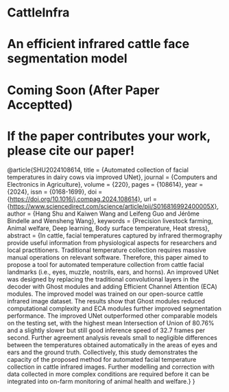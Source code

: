 # CattleInfra
# An efficient infrared cattle face segmentation model
# Coming Soon (After Paper Acceptted)

# If the paper contributes your work, please cite our paper!
@article{SHU2024108614,
title = {Automated collection of facial temperatures in dairy cows via improved UNet},
journal = {Computers and Electronics in Agriculture},
volume = {220},
pages = {108614},
year = {2024},
issn = {0168-1699},
doi = {https://doi.org/10.1016/j.compag.2024.108614},
url = {https://www.sciencedirect.com/science/article/pii/S016816992400005X},
author = {Hang Shu and Kaiwen Wang and Leifeng Guo and Jérôme Bindelle and Wensheng Wang},
keywords = {Precision livestock farming, Animal welfare, Deep learning, Body surface temperature, Heat stress},
abstract = {In cattle, facial temperatures captured by infrared thermography provide useful information from physiological aspects for researchers and local practitioners. Traditional temperature collection requires massive manual operations on relevant software. Therefore, this paper aimed to propose a tool for automated temperature collection from cattle facial landmarks (i.e., eyes, muzzle, nostrils, ears, and horns). An improved UNet was designed by replacing the traditional convolutional layers in the decoder with Ghost modules and adding Efficient Channel Attention (ECA) modules. The improved model was trained on our open-source cattle infrared image dataset. The results show that Ghost modules reduced computational complexity and ECA modules further improved segmentation performance. The improved UNet outperformed other comparable models on the testing set, with the highest mean Intersection of Union of 80.76% and a slightly slower but still good inference speed of 32.7 frames per second. Further agreement analysis reveals small to negligible differences between the temperatures obtained automatically in the areas of eyes and ears and the ground truth. Collectively, this study demonstrates the capacity of the proposed method for automated facial temperature collection in cattle infrared images. Further modelling and correction with data collected in more complex conditions are required before it can be integrated into on-farm monitoring of animal health and welfare.}
}
